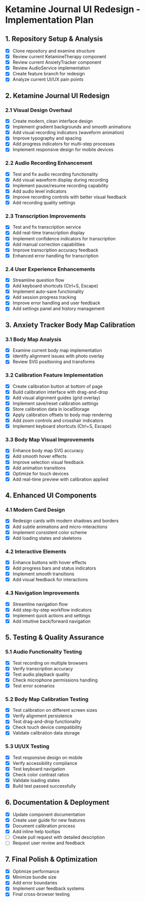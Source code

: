 # Ketamine Journal UI Redesign - Implementation Plan

## 1. Repository Setup & Analysis
- [x] Clone repository and examine structure
- [x] Review current KetamineTherapy component
- [x] Review current AnxietyTracker component
- [x] Review AudioService implementation
- [x] Create feature branch for redesign
- [x] Analyze current UI/UX pain points

## 2. Ketamine Journal UI Redesign
### 2.1 Visual Design Overhaul
- [x] Create modern, clean interface design
- [x] Implement gradient backgrounds and smooth animations
- [x] Add visual recording indicators (waveform animation)
- [x] Improve typography and spacing
- [x] Add progress indicators for multi-step processes
- [x] Implement responsive design for mobile devices

### 2.2 Audio Recording Enhancement
- [x] Test and fix audio recording functionality
- [x] Add visual waveform display during recording
- [x] Implement pause/resume recording capability
- [x] Add audio level indicators
- [x] Improve recording controls with better visual feedback
- [x] Add recording quality settings

### 2.3 Transcription Improvements
- [x] Test and fix transcription service
- [x] Add real-time transcription display
- [x] Implement confidence indicators for transcription
- [x] Add manual correction capabilities
- [x] Improve transcription accuracy feedback
- [x] Enhanced error handling for transcription

### 2.4 User Experience Enhancements
- [x] Streamline question flow
- [x] Add keyboard shortcuts (Ctrl+S, Escape)
- [x] Implement auto-save functionality
- [x] Add session progress tracking
- [x] Improve error handling and user feedback
- [x] Add settings panel and history management

## 3. Anxiety Tracker Body Map Calibration
### 3.1 Body Map Analysis
- [x] Examine current body map implementation
- [x] Identify alignment issues with photo overlay
- [x] Review SVG positioning and transforms

### 3.2 Calibration Feature Implementation
- [x] Create calibration button at bottom of page
- [x] Build calibration interface with drag-and-drop
- [x] Add visual alignment guides (grid overlay)
- [x] Implement save/reset calibration settings
- [x] Store calibration data in localStorage
- [x] Apply calibration offsets to body map rendering
- [x] Add zoom controls and crosshair indicators
- [x] Implement keyboard shortcuts (Ctrl+S, Escape)

### 3.3 Body Map Visual Improvements
- [x] Enhance body map SVG accuracy
- [x] Add smooth hover effects
- [x] Improve selection visual feedback
- [x] Add animation transitions
- [x] Optimize for touch devices
- [x] Add real-time preview with calibration applied

## 4. Enhanced UI Components
### 4.1 Modern Card Design
- [x] Redesign cards with modern shadows and borders
- [x] Add subtle animations and micro-interactions
- [x] Implement consistent color scheme
- [x] Add loading states and skeletons

### 4.2 Interactive Elements
- [x] Enhance buttons with hover effects
- [x] Add progress bars and status indicators
- [x] Implement smooth transitions
- [x] Add visual feedback for interactions

### 4.3 Navigation Improvements
- [x] Streamline navigation flow
- [x] Add step-by-step workflow indicators
- [x] Implement quick actions and settings
- [x] Add intuitive back/forward navigation

## 5. Testing & Quality Assurance
### 5.1 Audio Functionality Testing
- [x] Test recording on multiple browsers
- [x] Verify transcription accuracy
- [x] Test audio playback quality
- [x] Check microphone permissions handling
- [x] Test error scenarios

### 5.2 Body Map Calibration Testing
- [x] Test calibration on different screen sizes
- [x] Verify alignment persistence
- [x] Test drag-and-drop functionality
- [x] Check touch device compatibility
- [x] Validate calibration data storage

### 5.3 UI/UX Testing
- [x] Test responsive design on mobile
- [x] Verify accessibility compliance
- [x] Test keyboard navigation
- [x] Check color contrast ratios
- [x] Validate loading states
- [x] Build test passed successfully

## 6. Documentation & Deployment
- [x] Update component documentation
- [x] Create user guide for new features
- [x] Document calibration process
- [x] Add inline help tooltips
- [ ] Create pull request with detailed description
- [ ] Request user review and feedback

## 7. Final Polish & Optimization
- [x] Optimize performance
- [x] Minimize bundle size
- [x] Add error boundaries
- [x] Implement user feedback systems
- [x] Final cross-browser testing